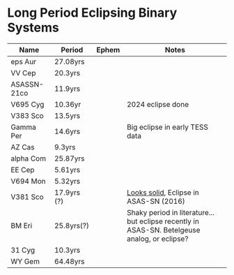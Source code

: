 # Long Period Eclipsing Binary Systems

Name | Period | Ephem | Notes
---|---|---|---
eps Aur | 27.08yrs | | 
VV Cep | 20.3yrs | | 
ASASSN-21co | 11.9yrs | | 
V695 Cyg | 10.36yr | | 2024 eclipse done
V383 Sco | 13.5yrs | | 
Gamma Per | 14.6yrs | | Big eclipse in early TESS data
AZ Cas | 9.3yrs | | 
alpha Com | 25.87yrs | | 
EE Cep | 5.61yrs | | 
V694 Mon | 5.32yrs | | 
V381 Sco | 17.9yrs (?) | | [Looks solid](https://ui.adsabs.harvard.edu/abs/1968IBVS..292....1T/abstract), Eclipse in ASAS-SN (2016)
BM Eri | 25.8yrs(?) | | Shaky period in literature... but eclipse recently in ASAS-SN. Betelgeuse analog, or eclipse?
31 Cyg | 10.3yrs | | 
WY Gem | 64.48yrs | | 
